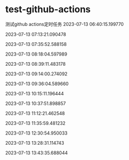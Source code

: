 # test-github-actions
测试github actions定时任务
2023-07-13 06:40:15.199770

2023-07-13 07:13:21.090478

2023-07-13 07:35:52.588158

2023-07-13 08:18:04.597989

2023-07-13 08:39:11.483178

2023-07-13 09:14:00.274092

2023-07-13 09:36:04.589660

2023-07-13 10:15:11.196444

2023-07-13 10:37:51.898857

2023-07-13 11:12:21.462548

2023-07-13 11:35:59.481232

2023-07-13 12:30:54.950033

2023-07-13 13:28:31.114743

2023-07-13 13:43:35.688044


